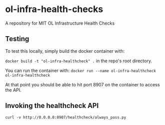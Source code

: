# ol-infra-health-checks
A repository for MIT OL Infrastructure Health Checks

## Testing

To test this locally, simply build the docker container with:

```docker build -t "ol-infra-healthcheck" .``` in the repo's root directory. 

You can run the container with:
```docker run --name ol-infra-healthcheck ol-infra-healthcheck```

At that point you should be able to hit port 8907 on the container to access the API.

## Invoking the healthcheck API

```
curl -v http://0.0.0.0:8907/healthcheck/always_pass.py
```
